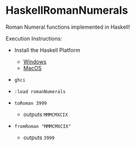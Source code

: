 # HaskellRomanNumerals
Roman Numeral functions implemented in Haskell!

Execution Instructions:

* Install the Haskell Platform
  * [Windows](https://haskell.org/platform/download/8.2.1/HaskellPlatform-8.2.1-full-x86_64-setup.exe)
  * [MacOS](https://haskell.org/platform/download/8.2.1/Haskell%20Platform%208.2.1%20Full%2064bit-signed.pkg)
  
* `ghci`
* `:load romanNumerals`
* `toRoman 3999`
  * outputs `MMMCMXCIX`
* `fromRoman "MMMCMXCIX"`
  * outputs `3999`
